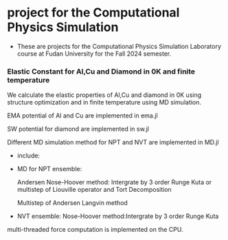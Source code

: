 # project for the Computational Physics Simulation

* These are projects for the Computational Physics Simulation Laboratory course at Fudan University for the Fall 2024 semester.

### Elastic Constant for Al,Cu and Diamond in 0K and finite temperature
We calculate the elastic properties of Al,Cu and diamond in 0K using structure optimization and in finite temperature using MD simulation.

EMA potential of Al and Cu are implemented in ema.jl 

SW potential for diamond are implemented in sw.jl

Different MD simulation method for NPT and NVT are implemented in MD.jl

* include:
* MD for NPT ensemble:

    Andersen Nose-Hoover method: Intergrate by 3 order Runge Kuta or multistep of Liouville operator and Tort Decomposition
  
    Multistep of Andersen Langvin method

* NVT ensemble:
    Nose-Hoover method:Intergrate by 3 order Runge Kuta 

multi-threaded force computation is implemented on the CPU.
